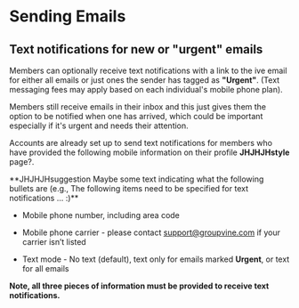 # Sending Emails

<span id="gv-2members-3sendTexts"></span>
## Text notifications for new or "urgent" emails

Members can optionally receive text notifications with a link to the
ive email for either all emails or just ones the sender has tagged as
**"Urgent"**.
(Text messaging fees may apply based on each individual's mobile phone
plan).

Members still receive emails in their inbox and this just gives them
the option to be notified when one has arrived, which could be important
especially if it's urgent and needs their attention.

Accounts are already set up to send text notifications for members who
have provided the following mobile information on their
profile
<span class="todo">
**JHJHJHstyle**
</span>
page?.

<span class="todo">
**JHJHJHsuggestion Maybe some text indicating what the following bullets
are (e.g., The following items need to be specified for text
notifications ... :)**
</span>

  * Mobile phone number, including area code

  * Mobile phone carrier - please contact [support@groupvine.com](mailto:support@groupvine.com) if your carrier isn’t listed

  * Text mode - No text (default), text only for emails marked
**Urgent**, or text for all emails

**Note, all three pieces of information must be provided to receive text
notifications.**
